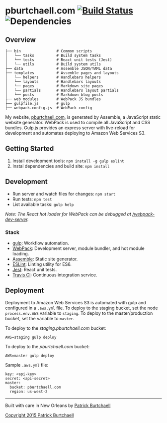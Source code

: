 # pburtchaell.com [![Build Status](https://travis-ci.org/pburtchaell/pburtchaell.com.svg?branch=master)](https://travis-ci.org/pburtchaell/pburtchaell.com) ![Dependencies](https://david-dm.org/pburtchaell/pburtchaell.com.png)

## Overview

```
├── bin                # Common scripts
│   └── tasks          # Build system tasks
│   └── tests          # React unit tests (Jest)
│   └── utils          # Build system utils
├── data               # Assemble JSON/YAML data
├── templates          # Assemble pages and layouts
│   └── helpers        # Handlebars helpers
│   └── layouts        # Handlebars layouts
│   └── pages          # Markdown site pages
│   └── partials       # Handlebars layout partials
│   └── posts          # Markdown blog posts
├── web_modules        # WebPack JS bundles
├── gulpfile.js        # gulp
├── webpack.config.js  # WebPack config
```

My website, [pburtchaell.com](http://pburtchaell.com), is generated by Assemble, a JavaScript static website generator. WebPack is used to compile all JavaScript and CSS bundles. Gulp.js provides an express server with live-reload for development and automates deploying to Amazon Web Services S3.

## Getting Started

1. Install development tools: `npm install -g gulp eslint`
2. Instal dependencies and build site: `npm install`

## Development

- Run server and watch files for changes: `npm start`
- Run tests: `npm test`
- List available tasks: `gulp help`

*Note: The React hot loader for WebPack can be debugged at [/webpack-dev-server](http://localhost:3000/webpack-dev-server).*

### Stack

- [gulp](http://gulpjs.com/): Workflow automation.
- [WebPack](http://webpack.github.io/): Development server, module bundler, and hot module loading.
- [Assemble](http://assemble.io): Static site generator.
- [ESLint](http://eslint.org/): Linting utility for ES6.
- [Jest](http://facebook.github.io/jest): React unit tests.
- [Travis CI](https://travis-ci.org/): Continuous integration service.

## Deployment

Deployment to Amazon Web Services S3 is automated with gulp and configured in a `.aws.yml` file. To deploy to the staging bucket, set the node `process.env.AWS` variable to `staging`. To deploy to the master/production bucket, set the variable to `master`.

To deploy to the *staging.pburtchaell.com* bucket:

```
AWS=staging gulp deploy
```

To deploy to the *pburtchaell.com* bucket:

```
AWS=master gulp deploy
```

Sample `.aws.yml` file:

```
key: <api-key>
secret: <api-secret>
master:
  bucket: pburtchaell.com
  region: us-west-2
```

---
Built with care in New Orleans by [Patrick Burtchaell](http://twitter.com/pburtchaell)

[Copyright 2015 Patrick Burtchaell](LICENSE)
